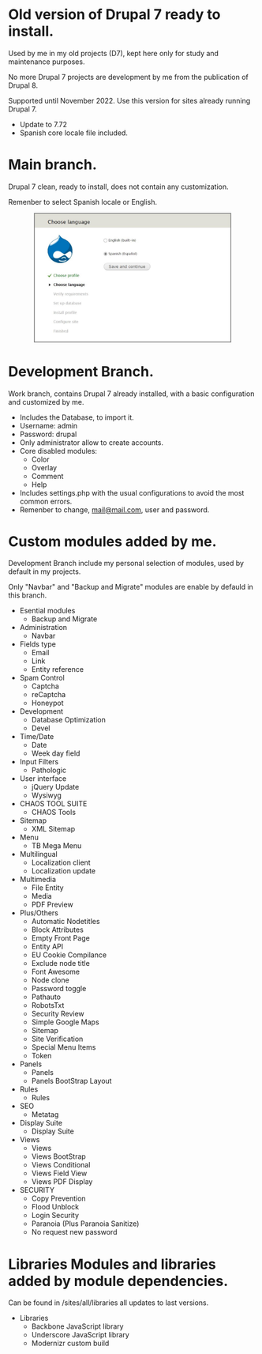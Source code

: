 # Old version of Drupal 7 ready to install.

Used by me in my old projects (D7), kept here only for study and maintenance purposes.

No more Drupal 7 projects are development by me from the publication of Drupal 8.

Supported until November 2022. Use this version for sites already running Drupal 7.

- Update to 7.72
- Spanish core locale file included.

# Main branch.

Drupal 7 clean, ready to install, does not contain any customization.

Remenber to select Spanish locale or English.

<div align="center">
  <img src="capture.JPG"  width="400" height="auto">
</div>

# Development Branch.

Work branch, contains Drupal 7 already installed, with a basic configuration and customized by me.

- Includes the Database, to import it.
- Username: admin
- Password: drupal
- Only administrator allow to create accounts.
- Core disabled modules:
  + Color
  + Overlay
  + Comment
  + Help
- Includes settings.php with the usual configurations to avoid the most common errors.
- Remenber to change, mail@mail.com, user and password.

# Custom modules added by me.

Development Branch include my personal selection of modules, used by default in my projects.

Only "Navbar" and "Backup and Migrate" modules are enable by defauld in this branch.

- Esential modules
  + Backup and Migrate
- Administration
  + Navbar
- Fields type
  + Email
  + Link
  + Entity reference
- Spam Control
  + Captcha
  + reCaptcha
  + Honeypot
- Development
  + Database Optimization
  + Devel
- Time/Date
  + Date
  + Week day field
- Input Filters
  + Pathologic
- User interface
  + jQuery Update
  + Wysiwyg
- CHAOS TOOL SUITE
  + CHAOS Tools
- Sitemap
  + XML Sitemap
- Menu
  + TB Mega Menu
- Multilingual
  + Localization client
  + Localization update
- Multimedia
  + File Entity
  + Media
  + PDF Preview
- Plus/Others
  + Automatic Nodetitles
  + Block Attributes
  + Empty Front Page
  + Entity API
  + EU Cookie Compilance
  + Exclude node title
  + Font Awesome
  + Node clone
  + Password toggle
  + Pathauto
  + RobotsTxt
  + Security Review
  + Simple Google Maps
  + Sitemap
  + Site Verification
  + Special Menu Items
  + Token
- Panels
  + Panels
  + Panels BootStrap Layout
- Rules
  + Rules
- SEO
  + Metatag 
- Display Suite
  + Display Suite
- Views
  + Views
  + Views BootStrap
  + Views Conditional
  + Views Field View
  + Views PDF Display
- SECURITY
  + Copy Prevention
  + Flood Unblock
  + Login Security
  + Paranoia (Plus Paranoia Sanitize)
  + No request new password

# Libraries Modules and libraries added by module dependencies.
Can be found in /sites/all/libraries all updates to last versions.

- Libraries
  + Backbone JavaScript library
  + Underscore JavaScript library
  + Modernizr custom build